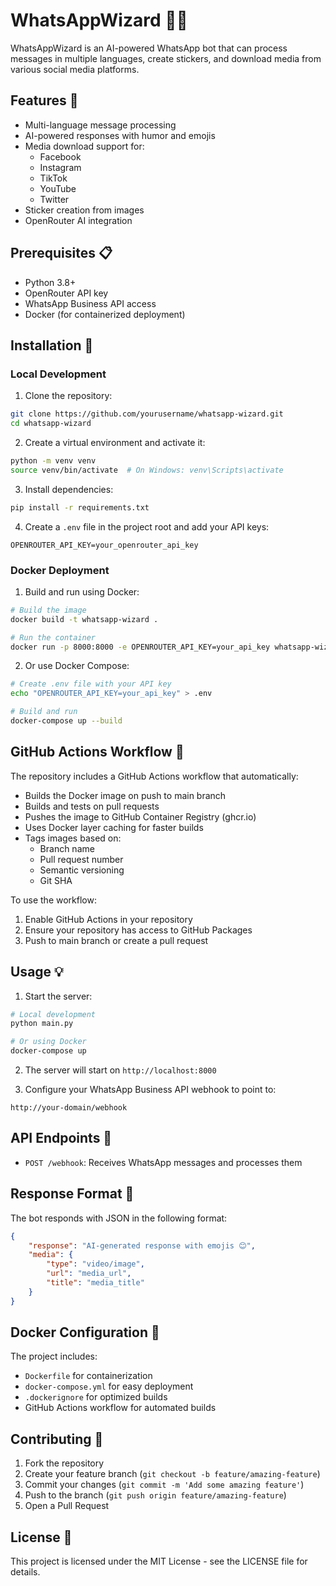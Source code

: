# WhatsAppWizard 🤖✨

WhatsAppWizard is an AI-powered WhatsApp bot that can process messages in multiple languages, create stickers, and download media from various social media platforms.

## Features 🌟

- Multi-language message processing
- AI-powered responses with humor and emojis
- Media download support for:
  - Facebook
  - Instagram
  - TikTok
  - YouTube
  - Twitter
- Sticker creation from images
- OpenRouter AI integration

## Prerequisites 📋

- Python 3.8+
- OpenRouter API key
- WhatsApp Business API access
- Docker (for containerized deployment)

## Installation 🚀

### Local Development

1. Clone the repository:
```bash
git clone https://github.com/yourusername/whatsapp-wizard.git
cd whatsapp-wizard
```

2. Create a virtual environment and activate it:
```bash
python -m venv venv
source venv/bin/activate  # On Windows: venv\Scripts\activate
```

3. Install dependencies:
```bash
pip install -r requirements.txt
```

4. Create a `.env` file in the project root and add your API keys:
```
OPENROUTER_API_KEY=your_openrouter_api_key
```

### Docker Deployment

1. Build and run using Docker:
```bash
# Build the image
docker build -t whatsapp-wizard .

# Run the container
docker run -p 8000:8000 -e OPENROUTER_API_KEY=your_api_key whatsapp-wizard
```

2. Or use Docker Compose:
```bash
# Create .env file with your API key
echo "OPENROUTER_API_KEY=your_api_key" > .env

# Build and run
docker-compose up --build
```

## GitHub Actions Workflow 🔄

The repository includes a GitHub Actions workflow that automatically:
- Builds the Docker image on push to main branch
- Builds and tests on pull requests
- Pushes the image to GitHub Container Registry (ghcr.io)
- Uses Docker layer caching for faster builds
- Tags images based on:
  - Branch name
  - Pull request number
  - Semantic versioning
  - Git SHA

To use the workflow:
1. Enable GitHub Actions in your repository
2. Ensure your repository has access to GitHub Packages
3. Push to main branch or create a pull request

## Usage 💡

1. Start the server:
```bash
# Local development
python main.py

# Or using Docker
docker-compose up
```

2. The server will start on `http://localhost:8000`

3. Configure your WhatsApp Business API webhook to point to:
```
http://your-domain/webhook
```

## API Endpoints 🔌

- `POST /webhook`: Receives WhatsApp messages and processes them

## Response Format 📝

The bot responds with JSON in the following format:
```json
{
    "response": "AI-generated response with emojis 😊",
    "media": {
        "type": "video/image",
        "url": "media_url",
        "title": "media_title"
    }
}
```

## Docker Configuration 🐳

The project includes:
- `Dockerfile` for containerization
- `docker-compose.yml` for easy deployment
- `.dockerignore` for optimized builds
- GitHub Actions workflow for automated builds

## Contributing 🤝

1. Fork the repository
2. Create your feature branch (`git checkout -b feature/amazing-feature`)
3. Commit your changes (`git commit -m 'Add some amazing feature'`)
4. Push to the branch (`git push origin feature/amazing-feature`)
5. Open a Pull Request

## License 📄

This project is licensed under the MIT License - see the LICENSE file for details. 